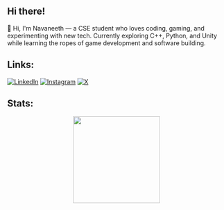 ## Hi there!

🚀 Hi, I'm Navaneeth — a CSE student who loves coding, gaming, and experimenting with new tech. Currently exploring C++, Python, and Unity while learning the ropes of game development and software building.

## Links:
[![LinkedIn](https://img.shields.io/badge/LinkedIn-%230077B5.svg?style=for-the-badge&logo=linkedin&logoColor=black)](https://linkedin.com/in/navaneeth-s-r)
[![Instagram](https://img.shields.io/badge/Instagram-%23E4405F.svg?style=for-the-badge&logo=instagram&logoColor=blue)](https://instagram.com/_drab_tyranno_)
[![X](https://img.shields.io/badge/X-%23000000.svg?style=for-the-badge&logo=x&logoColor=white)](https://x.com/_Drab_TYRANN0_)


## Stats:
<p align="center">
  <img height="200" src="https://github-readme-stats.vercel.app/api?username=drabtyranno911&theme=midnight-purple" />
  



<!--
**drabtyranno911/drabtyranno911** is a ✨ _special_ ✨ repository because its `README.md` (this file) appears on your GitHub profile.

Here are some ideas to get you started:

- 🔭 I’m currently working on ...
- 🌱 I’m currently learning ...
- 👯 I’m looking to collaborate on ...
- 🤔 I’m looking for help with ...
- 💬 Ask me about ...
- 📫 How to reach me: ...
- 😄 Pronouns: ...
- ⚡ Fun fact: ...
-->
